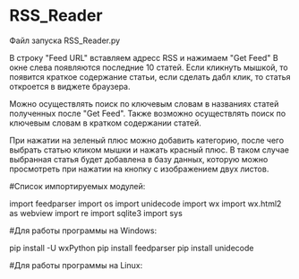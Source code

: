 # RSS_Reader

Файл запуска RSS_Reader.py

В строку "Feed URL" вставляем адресс RSS и нажимаем "Get Feed"
В окне слева появляются последние 10 статей. Если кликнуть мышкой, то появится краткое содержание статьи, если сделать дабл клик, то статья откроется в виджете браузера.

Можно осуществлять поиск по ключевым словам в названиях статей полученных после "Get Feed". Также возможно осуществлять поиск по ключевым словам в кратком содержании статей.

При нажатии на зеленый плюс можно добавить категорию, после чего выбрать статью кликом мышки и нажать красный плюс. В таком случае выбранная статья будет добавлена в базу данных, которую можно просмотреть при нажатии на кнопку с изображением двух листов.

#Список импортируемых модулей:

import feedparser
import os
import unidecode
import wx
import wx.html2 as webview
import re
import sqlite3
import sys

#Для работы программы на Windows:

pip install -U wxPython
pip install feedparser
pip install unidecode

#Для работы программы на Linux:


